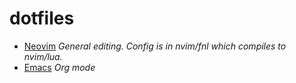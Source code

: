 # dotfiles

- [Neovim](https://github.com/philbaker/dotfiles/tree/master/nvim) *General editing. Config is in nvim/fnl which compiles to nvim/lua.*
- [Emacs](https://github.com/philbaker/dotfiles/tree/master/emacs) *Org mode*
